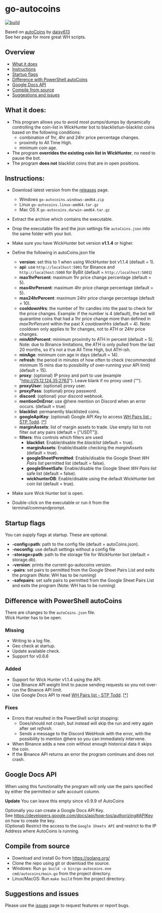 # go-autocoins 
[![build](https://github.com/LompeBoer/go-autocoins/actions/workflows/go.yml/badge.svg?branch=main)](https://github.com/LompeBoer/go-autocoins/actions/workflows/go.yml) 

Based on [autoCoins](https://github.com/daisy613/autoCoins) by [daisy613](https://github.com/daisy613)  
See her page for more great WH scripts.  

## Overview
- [What it does](#what-it-does)
- [Instructions](#instructions)
- [Startup flags](#startup-flags)
- [Difference with PowerShell autoCoins](#difference-with-powershell-autocoins)
- [Google Docs API](#google-docs-api)
- [Compile from source](#compile-from-source)
- [Suggestions and issues](#suggestions-and-issues)

## What it does:
- This program allows you to avoid most pumps/dumps by dynamically controlling the coin-list in WickHunter bot to blacklist\un-blacklist coins based on the following conditions:
  - combination of 1hr, 4hr and 24hr price percentage changes.
  - proximity to All Time High.
  - minimum coin age.
- The program **overrides the existing coin list in WickHunter**, no need to pause the bot.
- The program **does not** blacklist coins that are in open positions.

## Instructions:
- Download latest version from the [releases](https://github.com/LompeBoer/go-autocoins/releases) page.
  - Windows `go-autocoins.windows-amd64.zip`
  - Linux `go-autocoins.linux-amd64.tar.gz`
  - Mac OS X `go-autocoins.darwin-amd64.tar.gz`
- Extract the archive which contains the executable.
- Drop the executable file and the json settings file `autoCoins.json` into the same folder with your bot.
- Make sure you have WickHunter bot version **v1.1.4** or higher.
- Define the following in autoCoins.json file
  - **version**: set this to 1 when using WickHunter bot v1.1.4 (default = 1).
  - **api**: use `http://localhost:5001` for Binance and `http://localhost:5000` for ByBit (default = `http://localhost:5001`)
  - **max1hrPercent**: maximum 1hr price change percentage (default = 5).
  - **max4hrPercent**: maximum 4hr price change percentage (default = 5).
  - **max24hrPercent**: maximum 24hr price change percentage (default = 10).
  - **cooldownHrs**: the number of 1hr candles into the past to check for the price changes. Example: if the number is 4 (default), the bot will quarantine coins that had a 1hr price change more than defined in _max1hrPercent_ within the past X _cooldownHrs_ (default = 4). Note: cooldown only applies to 1hr changes, not to ATH or 24hr price changes.
  - **minAthPercent**: minimum proximity to ATH in percent (default = 5). Note: due to Binance limitations, the ATH is only pulled from the last 20 months, so it's not a true All Time High, but ATH-ish.
  - **minAge**: minimum coin age in days (default = 14).
  - **refresh**: the period in minutes of how often to check (recommended minimum 15 mins due to possibility of over-running your API limit) (default = 15).
  - **proxy**: (optional) IP proxy and port to use (example "http://25.12.124.35:2763"). Leave blank if no proxy used ("").
  - **proxyUser**: (optional) proxy user.
  - **proxyPass**: (optional) proxy password.
  - **discord**: (optional) your discord webhook.
  - **mentionOnError**: use @here mention on Discord when an error occurs. (default = true)
  - **blacklist**: permanently blacklisted coins.
  - **googleApiKey**: (optional) Google API Key to access [WH Pairs list - STP Todd](https://docs.google.com/spreadsheets/d/1XWadBbVkbdi5Ub7bFhCcAhqpHiQXBETbeTg644pkTdI/). [[*](#google-docs-api)]
  - **marginAssets**: list of margin assets to trade. Use empty list to not filter out any pairs (default = ["USDT"]).
  - **filters**: this controls which filters are used
    - **blacklist**: Enable/disable the _blacklist_ (default = true).
    - **marginAssets**: Enable/disable checking the _marginAssets_  (default = true).
    - **googleSheetPermitted**: Enable/disable the Google Sheet _WH Pairs list_ permitted list (default = false).
    - **googleSheetSafe**: Enable/disable the Google Sheet _WH Pairs list_ safe list (default = false).
    - **wickhunterDB**: Enable/disable using the default WickHunter bot coin list (default = true).

- Make sure Wick Hunter bot is open.
- Double-click on the executable or run it from the terminal/commandprompt.

## Startup flags
You can supply flags at startup. These are optional.  
- **-config=path**: path to the config file (default = autoCoins.json).
- **-noconfig**: use default settings without a config file
- **-storage=path**: path to the storage file for WickHunter bot (default = storage.db).
- **-version**: prints the current go-autocoins version.
- **-pairs**: set pairs to permitted from the Google Sheet Pairs List and exits the program (Note: WH has to be running)
- **-safepairs**: set safe pairs to permitted from the Google Sheet Pairs List and exits the program (Note: WH has to be running)

## Difference with PowerShell autoCoins
There are changes to the `autoCoins.json` file.  
Wick Hunter has to be open.  

### Missing
- Writing to a log file.
- Geo check at startup.
- Update available check.
- Support for v0.6.6

### Added
- Support for Wick Hunter v1.1.4 using the API.
- Use Binance API weight limit to pause sending requests so you not over-run the Binance API limit.
- Use Google Docs API to read [WH Pairs list - STP Todd](https://docs.google.com/spreadsheets/d/1XWadBbVkbdi5Ub7bFhCcAhqpHiQXBETbeTg644pkTdI/edit#gid=1034827699). [[*](#google-docs-api)]

### Fixes
- Errors that resulted in the PowerShell script stopping:
  - Does/should not crash, but instead will skip the run and retry again after set _refresh_.
  - Sends a message to the Discord WebHook with the error, with the possibility to mention @here so you can immediately intervene.
- When Binance adds a new coin without enough historical data it skips the coin.
- If the Binance API returns an error the program continues and does not crash. 

## Google Docs API
When using this functionality the program will only use the pairs specified by either the permitted or safe account column.
  
**Update** You can leave this empty since v0.9.9 of AutoCoins  
  
Optionally you can create a Google Docs API Key.  
See https://developers.google.com/docs/api/how-tos/authorizing#APIKey on how to create the key.  
(Optional) Restrict the access to the `Google Sheets API` and restrict to the IP Address where AutoCoins is running.  
  
## Compile from source
- Download and install Go from https://golang.org/  
- Clone the repo using git or download the source.
- Windows: Run `go build -o bin/go-autocoins.exe cmd/autocoins/main.go` from the project directory.
- Linux/MacOS: Run `make build` from the project directory.

## Suggestions and issues
Please use the [issues](https://github.com/LompeBoer/go-autocoins/issues) page to request features or report bugs.